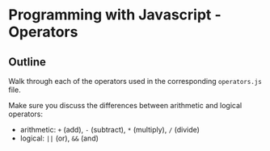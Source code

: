# Programming with Javascript - Operators

## Outline
Walk through each of the operators used in the corresponding `operators.js` file.

Make sure you discuss the differences between arithmetic and logical operators:

- arithmetic: `+` (add), `-` (subtract), `*` (multiply), `/` (divide)
- logical: `||` (or), `&&` (and)
